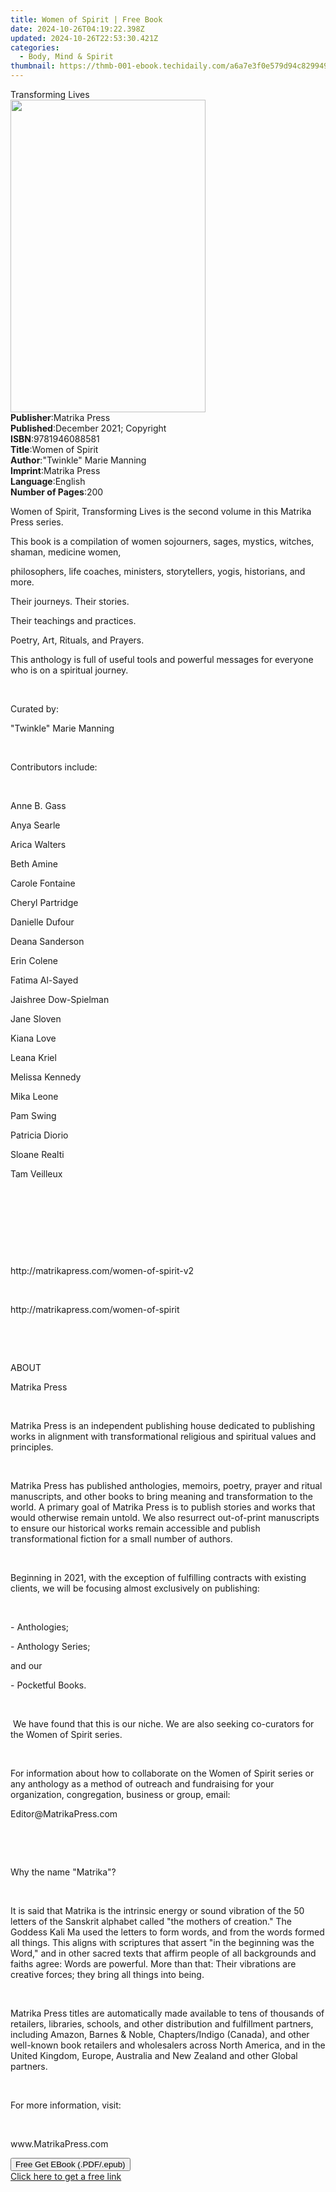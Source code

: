 ```yaml
---
title: Women of Spirit | Free Book
date: 2024-10-26T04:19:22.398Z
updated: 2024-10-26T22:53:30.421Z
categories:
  - Body, Mind & Spirit
thumbnail: https://thmb-001-ebook.techidaily.com/a6a7e3f0e579d94c8299499f186a4a79cc23fbaf9f88656fbf00d1ef87c9faec.jpg
---
```

<main id="book-container">
  <div class="flex flex-col">
    <div class="book-brief flex-1 py-6 px-4 sm:p-6 md:py-10 md:px-8">
      <!-- brief-->
      <div class="book-brief-main">Transforming Lives</div>
    </div>
    <div
      class="book-meta-info flex-1 grid gap-4 col-start-1 col-end-3 row-start-1 sm:mb-6 sm:grid-cols-4 lg:gap-6 lg:col-start-2 lg:row-end-6 lg:row-span-6 lg:mb-0"
    >
      <div
        class="book-meta-info-left place-content-center mt-4 p-4 text-sm leading-6 col-start-2 col-span-2 dark:text-slate-400"
      >
        <img
          class="w-full h-500 object-cover rounded-lg sm:h-255 sm:col-span-2 lg:col-span-full"
          src="https://img-001-ebook.techidaily.com/97a45973096e88454b9fe1bbdee8e0d5ebf3eb9bcde747269efa59f819cd799c.jpg"
          alt=""
          width="312"
          height="500"
        />
      </div>
      <div
        class="book-meta-info-right mt-2 col-start-1 row-start-2 col-span-3 self-center"
      >
        <!-- meta data  -->
        <div class="flex flex-col px-4 md:px-8">
          <div class="flex-1">
            <strong>Publisher</strong>:<span class="px-2">Matrika Press</span>
          </div>
          <div class="flex-1">
            <strong>Published</strong>:<span class="px-2"
              >December 2021; Copyright</span
            >
          </div>
          <div class="flex-1">
            <strong>ISBN</strong>:<span class="px-2">9781946088581</span>
          </div>
          <div class="flex-1">
            <strong>Title</strong>:<span class="px-2">Women of Spirit</span>
          </div>
          <div class="flex-1">
            <strong>Author</strong>:<span class="px-2"
              >&quot;Twinkle&quot; Marie Manning</span
            >
          </div>
          <div class="flex-1">
            <strong>Imprint</strong>:<span class="px-2">Matrika Press</span>
          </div>
          <div class="flex-1">
            <strong>Language</strong>:<span class="px-2">English</span>
          </div>
          <div class="flex-1">
            <strong>Number of Pages</strong>:<span class="px-2">200</span>
          </div>
        </div>
      </div>
    </div>
    <div class="book-description flex-1 py-6 px-4 sm:p-6 md:py-10 md:px-8">
      <div class="book-description-main">
        <div accordion-content="" id="description">
          <p>
            Women of Spirit, Transforming Lives is the second&nbsp;volume in
            this Matrika Press series.&nbsp;
          </p>
          <p>
            This book is a compilation of women sojourners, sages, mystics,
            witches, shaman, medicine women,
          </p>
          <p>
            philosophers, life coaches, ministers,&nbsp;storytellers, yogis,
            historians, and more.&nbsp;
          </p>
          <p>Their journeys. Their stories.&nbsp;</p>
          <p>Their teachings and practices.&nbsp;</p>
          <p>Poetry, Art, Rituals, and Prayers.&nbsp;</p>
          <p>
            This anthology is full of useful tools and powerful&nbsp;messages
            for everyone who is on a spiritual journey.
          </p>
          <p><br /></p>
          <p>Curated by:</p>
          <p>"Twinkle" Marie Manning</p>
          <p><br /></p>
          <p>Contributors include:</p>
          <p><br /></p>
          <p>Anne B. Gass</p>
          <p>Anya Searle</p>
          <p>Arica Walters</p>
          <p>Beth Amine</p>
          <p>Carole Fontaine</p>
          <p>Cheryl Partridge</p>
          <p>Danielle Dufour</p>
          <p>Deana Sanderson</p>
          <p>Erin Colene&nbsp;</p>
          <p>Fatima Al-Sayed</p>
          <p>Jaishree Dow-Spielman</p>
          <p>Jane Sloven</p>
          <p>Kiana Love</p>
          <p>Leana Kriel</p>
          <p>Melissa Kennedy</p>
          <p>Mika Leone&nbsp;</p>
          <p>Pam Swing</p>
          <p>Patricia Diorio</p>
          <p>Sloane Realti</p>
          <p>Tam Veilleux</p>
          <p><br /></p>
          <p><br /></p>
          <p><br /></p>
          <p><br /></p>
          <p>http://matrikapress.com/women-of-spirit-v2</p>
          <p><br /></p>
          <p>http://matrikapress.com/women-of-spirit</p>
          <p><br /></p>
          <p><br /></p>
          <p>ABOUT</p>
          <p>Matrika Press&nbsp;</p>
          <p><br /></p>
          <p>
            Matrika Press is an independent publishing house dedicated to
            publishing works in alignment with transformational religious and
            spiritual values and principles.&nbsp;
          </p>
          <p><br /></p>
          <p>
            Matrika Press has published anthologies, memoirs, poetry, prayer and
            ritual manuscripts, and other books to bring meaning and
            transformation to the world. A primary goal of Matrika Press is to
            publish stories and works that would otherwise remain
            untold.&nbsp;We also resurrect out-of-print manuscripts to ensure
            our historical works remain accessible and publish transformational
            fiction for a small number of authors.
          </p>
          <p><br /></p>
          <p>
            Beginning in 2021, with the exception of fulfilling contracts with
            existing clients, we will be focusing almost exclusively on
            publishing:
          </p>
          <p><br /></p>
          <p>- Anthologies;&nbsp;</p>
          <p>- Anthology Series;</p>
          <p>and our&nbsp;</p>
          <p>- Pocketful Books.</p>
          <p><br /></p>
          <p>
            &nbsp;We have found that this is our niche. We are also seeking
            co-curators for the Women of Spirit series.
          </p>
          <p><br /></p>
          <p>
            For information about how to collaborate on the Women of Spirit
            series or any anthology as a method of outreach and fundraising for
            your organization, congregation, business or group, email:
          </p>
          <p>Editor@MatrikaPress.com</p>
          <p><br /></p>
          <p><br /></p>
          <p>Why the name "Matrika"?</p>
          <p><br /></p>
          <p>
            It is said that Matrika is the intrinsic energy or sound vibration
            of the 50 letters of the Sanskrit alphabet called "the mothers of
            creation." The Goddess Kali Ma used the letters to form words, and
            from the words formed all things. This aligns with scriptures that
            assert "in the beginning was the Word," and in other sacred texts
            that affirm people of all backgrounds and faiths agree: Words are
            powerful. More than that: Their vibrations are creative forces; they
            bring all things into being.
          </p>
          <p><br /></p>
          <p>
            Matrika Press titles are automatically made available to tens of
            thousands of retailers, libraries, schools, and other distribution
            and fulfillment partners, including Amazon, Barnes &amp; Noble,
            Chapters/Indigo (Canada), and other well-known book retailers and
            wholesalers across North America, and in the United Kingdom, Europe,
            Australia and New Zealand and other Global partners.
          </p>
          <p><br /></p>
          <p>For more information, visit:</p>
          <p><br /></p>
          <p>www.MatrikaPress.com</p>
        </div>
        <div class="accordion-fader"></div>
      </div>
    </div>
    <div class="book-excerpts flex-1 py-6 px-4 sm:p-6 md:py-10 md:px-8"></div>
    <div
      class="book-about-author flex-1 py-6 px-4 sm:p-6 md:py-10 md:px-8"
    ></div>
    <div class="book-free-get flex-1 py-6 px-4 sm:p-6 md:py-10 md:px-8">
      <button
        id="btn-free-get"
        class="bg-blue-500 hover:bg-blue-700 text-white font-bold py-2 px-4 rounded"
      >
        Free Get EBook (.PDF/.epub)
      </button>
      <div id="countdown-display" class="px-2 text-lg mt-2"></div>
      <a
        id="free-link"
        class="hidden bg-blue-500 hover:bg-blue-700 text-white font-bold py-2 px-4 rounded"
        href="https://www.ebooks.com/en-us/book/210431537/women-of-spirit/twinkle-marie-manning/"
        target="_blank"
        >Click here to get a free link</a
      >
    </div>
    <script>
      let countdownTime = 0;
      let countdownInterval = null;
      document
        .getElementById('btn-free-get')
        .addEventListener('click', startCountdown);
      function startCountdown() {
        countdownTime = new Date().getTime() + 60000 * 3;
        countdownInterval = setInterval(updateCountdown, 1000);
        document.getElementById('btn-free-get').disabled = true;
        document
          .getElementById('btn-free-get')
          .classList.add('bg-gray-500', 'cursor-not-allowed');
      }
      function updateCountdown() {
        let currentTime = new Date().getTime();
        let timeLeft = countdownTime - currentTime;
        let secondsLeft = Math.floor(timeLeft / 1000);
        document.getElementById('countdown-display').innerHTML =
          `Remaining time: ${secondsLeft} seconds.`;
        if (secondsLeft <= 0) {
          clearInterval(countdownInterval);
          document.getElementById('btn-free-get').classList.add('hidden');
          document.getElementById('free-link').classList.remove('hidden');
          document.getElementById('countdown-display').innerHTML = '';
        }
      }
    </script>
  </div>
</main>

<ins class="adsbygoogle"
      style="display:block"
      data-ad-client="ca-pub-7571918770474297"
      data-ad-slot="8358498916"
      data-ad-format="auto"
      data-full-width-responsive="true"></ins>
    
